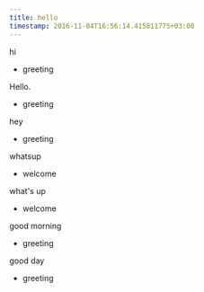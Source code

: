```yaml
---
title: hello
timestamp: 2016-11-04T16:56:14.415811775+03:00
---
```


hi
* greeting

Hello.
* greeting

hey
* greeting

whatsup
* welcome

what's up
* welcome

good morning
* greeting

good day
* greeting
